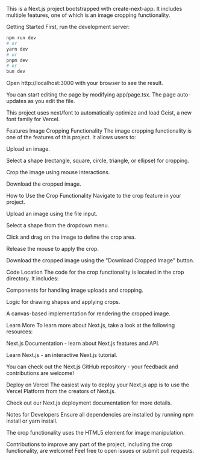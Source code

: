 This is a Next.js project bootstrapped with create-next-app. It includes multiple features, one of which is an image cropping functionality.

Getting Started
First, run the development server:

```bash
npm run dev
# or
yarn dev
# or
pnpm dev
# or
bun dev
```

Open http://localhost:3000 with your browser to see the result.

You can start editing the page by modifying app/page.tsx. The page auto-updates as you edit the file.

This project uses next/font to automatically optimize and load Geist, a new font family for Vercel.

Features
Image Cropping Functionality
The image cropping functionality is one of the features of this project. It allows users to:

Upload an image.

Select a shape (rectangle, square, circle, triangle, or ellipse) for cropping.

Crop the image using mouse interactions.

Download the cropped image.

How to Use the Crop Functionality
Navigate to the crop feature in your project.

Upload an image using the file input.

Select a shape from the dropdown menu.

Click and drag on the image to define the crop area.

Release the mouse to apply the crop.

Download the cropped image using the "Download Cropped Image" button.

Code Location
The code for the crop functionality is located in the crop directory. It includes:

Components for handling image uploads and cropping.

Logic for drawing shapes and applying crops.

A canvas-based implementation for rendering the cropped image.

Learn More
To learn more about Next.js, take a look at the following resources:

Next.js Documentation - learn about Next.js features and API.

Learn Next.js - an interactive Next.js tutorial.

You can check out the Next.js GitHub repository - your feedback and contributions are welcome!

Deploy on Vercel
The easiest way to deploy your Next.js app is to use the Vercel Platform from the creators of Next.js.

Check out our Next.js deployment documentation for more details.

Notes for Developers
Ensure all dependencies are installed by running npm install or yarn install.

The crop functionality uses the HTML5 <canvas> element for image manipulation.

Contributions to improve any part of the project, including the crop functionality, are welcome! Feel free to open issues or submit pull requests.
